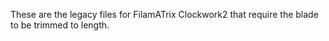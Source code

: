 These are the legacy files for FilamATrix Clockwork2 that require the blade to be trimmed to length.
